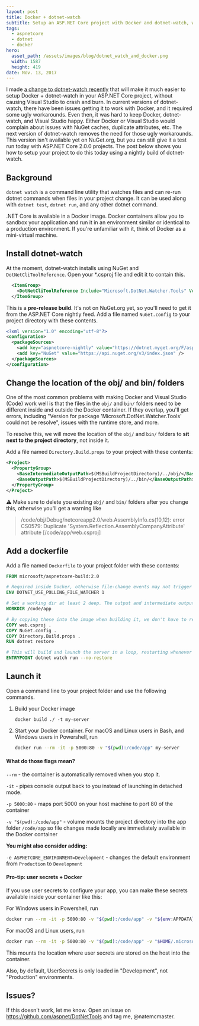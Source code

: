 ```yaml
---
layout: post
title: Docker + dotnet-watch
subtitle: Setup an ASP.NET Core project with Docker and dotnet-watch, without making Visual Studio crash and burn
tags:
  - aspnetcore
  - dotnet
  - docker
hero:
  asset_path: /assets/images/blog/dotnet_watch_and_docker.png
  width: 1587
  height: 419
date: Nov. 13, 2017
---
```


I made [a change to dotnet-watch recently](https://github.com/aspnet/DotNetTools/pull/347) that will make it much easier to setup Docker + dotnet-watch in your ASP.NET Core project, without causing Visual Studio to crash and burn.
In current versions of dotnet-watch, there have been issues getting it to work with Docker, and it required some ugly workarounds.
Even then, it was hard to keep Docker, dotnet-watch, and Visual Studio happy. Either Docker or Visual Studio would complain about issues with NuGet caches, duplicate attributes, etc.
The next version of dotnet-watch removes the need for those ugly workarounds.
This version isn't available yet on NuGet.org, but you can still give it a test run today with ASP.NET Core 2.0.0 projects.
The post below shows you
how to setup your project to do this today using a nightly build of dotnet-watch.

## Background

`dotnet watch` is a command line utility that watches files and can re-run dotnet commands when files in your
project change. It can be used along with `dotnet test`, `dotnet run`, and any other dotnet command.

.NET Core is available in a Docker image. Docker containers allow you to sandbox your application and run it
in an environment similar or identical to a production environment. If you're unfamiliar with it, think of Docker
as a mini-virtual machine.

## Install dotnet-watch

At the moment, dotnet-watch installs using NuGet and `DotNetCliToolReference`. Open your \*.csproj file and edit
it to contain this.

```xml
  <ItemGroup>
    <DotNetCliToolReference Include="Microsoft.DotNet.Watcher.Tools" Version="2.1.0-preview1-27567" />
  </ItemGroup>
```

This is a **pre-release build**. It's not on NuGet.org yet, so you'll need to get it from the ASP.NET Core nightly feed. Add a file named `NuGet.config`
to your project directory with these contents.

```xml
<?xml version="1.0" encoding="utf-8"?>
<configuration>
  <packageSources>
    <add key="aspnetcore-nightly" value="https://dotnet.myget.org/F/aspnetcore-dev/api/v3/index.json" />
    <add key="NuGet" value="https://api.nuget.org/v3/index.json" />
  </packageSources>
</configuration>
```

## Change the location of  the obj/ and bin/ folders

One of the most common problems with making Docker and Visual Studio (Code) work well is that the files in the
`obj/` and `bin/` folders need to be different inside and outside the Docker container. If they overlap, you'll
get errors, including "Version for package 'Microsoft.DotNet.Watcher.Tools' could not be resolve", issues with the runtime store, and  more.

To resolve this, we will move the location of the `obj/` and `bin/` folders to **sit next to the project directory**,
not inside it.

Add a file named `Directory.Build.props` to your project with these contents:

```xml
<Project>
  <PropertyGroup>
    <BaseIntermediateOutputPath>$(MSBuildProjectDirectory)/../obj/</BaseIntermediateOutputPath>
    <BaseOutputPath>$(MSBuildProjectDirectory)/../bin/</BaseOutputPath>
  </PropertyGroup>
</Project>
```

:warning: Make sure to delete you existing `obj/` and `bin/` folders after you change this, otherwise you'll get a warning like

> /code/obj/Debug/netcoreapp2.0/web.AssemblyInfo.cs(10,12): error CS0579: Duplicate 'System.Reflection.AssemblyCompanyAttribute' attribute [/code/app/web.csproj]

## Add a dockerfile

Add a file named `Dockerfile` to your project folder with these contents:

```Dockerfile
FROM microsoft/aspnetcore-build:2.0

# Required inside Docker, otherwise file-change events may not trigger
ENV DOTNET_USE_POLLING_FILE_WATCHER 1

# Set a working dir at least 2 deep. The output and intermediate output folders will be /code/obj and /code/bin
WORKDIR /code/app

# By copying these into the image when building it, we don't have to re-run restore everytime we launch a new container
COPY web.csproj .
COPY NuGet.config .
COPY Directory.Build.props .
RUN dotnet restore

# This will build and launch the server in a loop, restarting whenever a *.cs file changes
ENTRYPOINT dotnet watch run --no-restore
```

## Launch it

Open a command line to your project folder and use the following commands.

1. Build your Docker image
    ```
    docker build ./ -t my-server
    ```
2. Start your Docker container.
    For macOS and Linux users in Bash, and Windows users in Powershell, run
    ```sh
    docker run --rm -it -p 5000:80 -v "$(pwd):/code/app" my-server
    ```

#### What do those flags mean?

`--rm` - the container is automatically removed when you stop it.

`-it` - pipes console output back to you instead of launching in detached mode.

`-p 5000:80` - maps port 5000 on your host machine to port 80 of the container

`-v "$(pwd):/code/app"` - volume mounts the project directory into the app folder `/code/app` so file changes made locally are immediately available in the Docker container

**You might also consider adding:**

`-e ASPNETCORE_ENVIRONMENT=Development` - changes the default environment from  `Production` to `Development`

#### Pro-tip: user secrets + Docker

If you use user secrets to configure your app, you can make these secrets available inside your container like this:

For Windows users in Powershell, run
```sh
docker run --rm -it -p 5000:80 -v "$(pwd):/code/app" -v "${env:APPDATA}/Microsoft/UserSecrets:/root/.microsoft/usersecrets/" -e ASPNETCORE_ENVIRONMENT=Development my-server
```

For macOS and Linux users, run
```sh
docker run --rm -it -p 5000:80 -v "$(pwd):/code/app" -v "$HOME/.microsoft/usersecrets:/root/.microsoft/usersecrets/" -e ASPNETCORE_ENVIRONMENT=Development my-server
```

This mounts the location where user secrets are stored on the host into the container.

Also, by default, UserSecrets is only loaded in "Development", not "Production" environments.

## Issues?

If this doesn't work, let me know. Open an issue on <https://github.com/aspnet/DotNetTools> and tag me, @natemcmaster.

